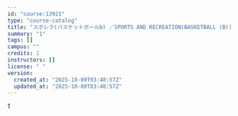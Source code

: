 ```yaml
---
id: "course:13921"
type: "course-catalog"
title: "スポレク(バスケットボールb) ／SPORTS AND RECREATION(BASKETBALL (B))"
summary: "1"
tags: []
campus: ""
credits: 1
instructors: []
license: " "
version:
  created_at: "2025-10-09T03:48:57Z"
  updated_at: "2025-10-09T03:48:57Z"
---
```


1
